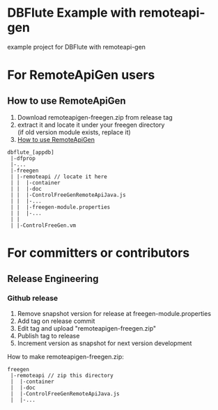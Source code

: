 DBFlute Example with remoteapi-gen
=======================
example project for DBFlute with remoteapi-gen

# For RemoteApiGen users

## How to use RemoteApiGen
1. Download remoteapigen-freegen.zip from release tag
2. extract it and locate it under your freegen directory  
(if old version module exists, replace it)
3. [How to use RemoteApiGen](dbflute_maihamadb/freegen/remoteapi/README.md)


```
dbflute_[appdb]
 |-dfprop
 |-...
 |-freegen
 | |-remoteapi // locate it here
 | |  |-container
 | |  |-doc
 | |  |-ControlFreeGenRemoteApiJava.js
 | |  |-...
 | |  |-freegen-module.properties
 | |  |-...
 | |
 | |-ControlFreeGen.vm
```

# For committers or contributors

## Release Engineering

### Github release
1. Remove snapshot version for release at freegen-module.properties
2. Add tag on release commit
3. Edit tag and upload "remoteapigen-freegen.zip"
4. Publish tag to release
5. Increment version as snapshot for next version development

How to make remoteapigen-freegen.zip:

```
freegen
 |-remoteapi // zip this directory
 |  |-container
 |  |-doc
 |  |-ControlFreeGenRemoteApiJava.js
 |  |-...
```  
